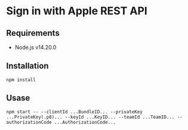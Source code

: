 # Sign in with Apple REST API

## Requirements

- Node.js v14.20.0

## Installation

```
npm install
```

## Usase

```
npm start -- --clientId ...BundleID... --privateKey ...PrivateKey(.p8)... --keyId ...KeyID... --teamId ...TeamID... --authorizationCode ...AuthorizationCode...
```
